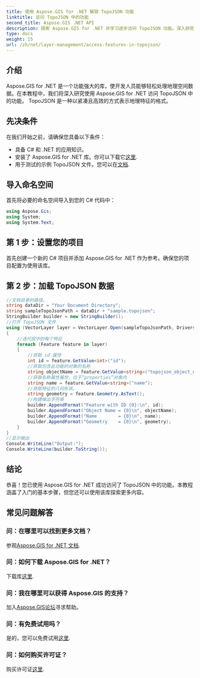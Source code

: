```yaml
---
title: 使用 Aspose.GIS for .NET 解锁 TopoJSON 功能
linktitle: 访问 TopoJSON 中的功能
second_title: Aspose.GIS .NET API
description: 探索 Aspose.GIS for .NET 并学习逐步访问 TopoJSON 功能。深入研究文档，轻松释放地理空间功能。
type: docs
weight: 15
url: /zh/net/layer-management/access-features-in-topojson/
---
```

## 介绍
Aspose.GIS for .NET 是一个功能强大的库，使开发人员能够轻松处理地理空间数据。在本教程中，我们将深入研究使用 Aspose.GIS for .NET 访问 TopoJSON 中的功能。 TopoJSON 是一种以紧凑且高效的方式表示地理特征的格式。
## 先决条件
在我们开始之前，请确保您具备以下条件：
- 具备 C# 和 .NET 的应用知识。
- 安装了 Aspose.GIS for .NET 库。你可以下载它[这里](https://releases.aspose.com/gis/net/).
- 用于测试的示例 TopoJSON 文件。您可以在[文档](https://reference.aspose.com/gis/net/).
## 导入命名空间
首先将必要的命名空间导入到您的 C# 代码中：
```csharp
using Aspose.Gis;
using System;
using System.Text;
```
## 第 1 步：设置您的项目
首先创建一个新的 C# 项目并添加 Aspose.GIS for .NET 作为参考。确保您的项目配置为使用该库。
## 第 2 步：加载 TopoJSON 数据
```csharp
//文档目录的路径。
string dataDir = "Your Document Directory";
string sampleTopoJsonPath = dataDir + "sample.topojson";
StringBuilder builder = new StringBuilder();
//打开 TopoJSON 文件
using (VectorLayer layer = VectorLayer.Open(sampleTopoJsonPath, Drivers.TopoJson))
{
    //迭代层中的每个特征
    foreach (Feature feature in layer)
    {
        //获取 id 属性
        int id = feature.GetValue<int>("id");
        //获取包含此功能的对象的名称
        string objectName = feature.GetValue<string>("topojson_object_name");
        //获取名称属性属性，位于“properties”对象内
        string name = feature.GetValue<string>("name");
        //获取特征的几何形状。
        string geometry = feature.Geometry.AsText();
        //构建输出字符串
        builder.AppendFormat("Feature with ID {0}:\n", id);
        builder.AppendFormat("Object Name = {0}\n", objectName);
        builder.AppendFormat("Name        = {0}\n", name);
        builder.AppendFormat("Geometry    = {0}\n", geometry);
    }
}
//显示输出
Console.WriteLine("Output:");
Console.WriteLine(builder.ToString());
```
## 结论
恭喜！您已使用 Aspose.GIS for .NET 成功访问了 TopoJSON 中的功能。本教程涵盖了入门的基本步骤，但您还可以使用该库探索更多内容。
## 常见问题解答
### 问：在哪里可以找到更多文档？
参观[Aspose.GIS for .NET 文档](https://reference.aspose.com/gis/net/).
### 问：如何下载 Aspose.GIS for .NET？
下载库[这里](https://releases.aspose.com/gis/net/).
### 问：我在哪里可以获得 Aspose.GIS 的支持？
加入[Aspose.GIS论坛](https://forum.aspose.com/c/gis/33)寻求帮助。
### 问：有免费试用吗？
是的，您可以免费试用[这里](https://releases.aspose.com/).
### 问：如何购买许可证？
购买许可证[这里](https://purchase.aspose.com/buy).